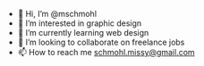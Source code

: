 - 👋 Hi, I’m @mschmohl
- 👀 I’m interested in graphic design
- 🌱 I’m currently learning web design
- 💞️ I’m looking to collaborate on freelance jobs
- 📫 How to reach me schmohl.missy@gmail.com

<!---
mschmohl/mschmohl is a ✨ special ✨ repository because its `README.md` (this file) appears on your GitHub profile.
You can click the Preview link to take a look at your changes.
--->
